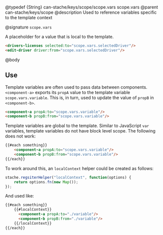 @typedef {String} can-stache/keys/scope/scope.vars scope.vars
@parent can-stache/keys/scope
@description Used to reference variables specific to the template context

@signature `scope.vars`

A placeholder for a value that is local to the template.

```html
<drivers-licenses selected:to="scope.vars.selectedDriver"/>
<edit-driver driver:from="scope.vars.selectedDriver"/>
```

@body

## Use

Template variables are often used to pass data between
components. `<component-a>` exports its `propA` value to the
template variable `scope.vars.variable`.  This is, in turn, used to update
the value of `propB` in `<component-b>`.

```html
<component-a propA:to="scope.vars.variable"/>
<component-b propB:from="scope.vars.variable"/>
```

Template variables are global to the template. Similar to JavaScript `var`
variables, template variables do not have block level scope.  The following
does not work:

```html
{{#each something}}
	<component-a propA:to="scope.vars.variable"/>
	<component-b propB:from="scope.vars.variable"/>
{{/each}}
```

To work around this, an `localContext` helper could be created as follows:

```js
stache.regsiterHelper("localContext", function(options) {
	return options.fn(new Map());
});
```

And used like:

```html
{{#each something}}
	{{#localContext}}
	  <component-a propA:to="./variable"/>
	  <component-b propB:from="./variable"/>
	{{/localContext}}
{{/each}}
```
